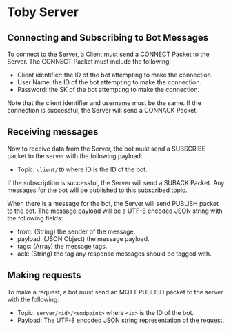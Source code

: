 # Toby Server

## Connecting and Subscribing to Bot Messages

To connect to the Server, a Client must send a CONNECT Packet to the Server. The
CONNECT Packet must include the following:

* Client identifier: the ID of the bot attempting to make the connection.
* User Name: the ID of the bot attempting to make the connection.
* Password: the SK of the bot attempting to make the connection.

Note that the client identifier and username must be the same.
If the connection is successful, the Server will send a CONNACK Packet.


## Receiving messages

Now to receive data from the Server, the bot must send a SUBSCRIBE packet to the
server with the following payload:

* Topic: `client/ID` where ID is the ID of the bot.

If the subscription is successful, the Server will send a SUBACK Packet. Any messages
for the bot will be published to this subscribed topic.

When there is a message for the bot, the Server will send PUBLISH packet to
the bot. The message payload will be a UTF-8 encoded JSON string with the following
fields:

- from: (String) the sender of the message.
- payload: (JSON Object) the message payload.
- tags: (Array) the message tags.
- ack: (String) the tag any response messages should be tagged with.


## Making requests

To make a request, a bot must send an MQTT PUBLISH packet to the server with the
following:

- Topic: `server/<id>/<endpoint>` where `<id>` is the ID of the bot.
- Payload: The UTF-8 encoded JSON string representation of the request.


